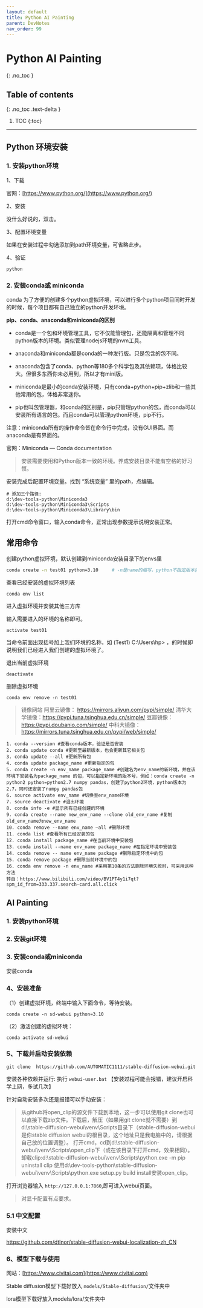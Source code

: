 ```yaml
---
layout: default
title: Python AI Painting
parent: DevNotes
nav_order: 99
---
```



# Python AI Painting
{: .no_toc }

## Table of contents
{: .no_toc .text-delta }

1. TOC
{:toc}

---

## Python 环境安装


### 1. 安装python环境

1、下载

官网：[https://www.python.org/](https://www.python.org/)

2、安装

没什么好说的，双击。

3、配置环境变量

如果在安装过程中勾选添加到path环境变量，可省略此步。

4、验证

```shell script
python
```

### 2. 安装conda或 miniconda 

conda 为了方便的创建多个python虚拟环境，可以进行多个python项目同时开发的时候，每个项目都有自己独立的python开发环境。

**pip、conda、anaconda和miniconda的区别**

- conda是一个包和环境管理工具，它不仅能管理包，还能隔离和管理不同python版本的环境。类似管理nodejs环境的nvm工具。

- anaconda和miniconda都是conda的一种发行版。只是包含的包不同。

- anaconda包含了conda、python等180多个科学包及其依赖项，体格比较大。但很多东西你未必用到，所以才有mini版。

- miniconda是最小的conda安装环境，只有conda+python+pip+zlib和一些其他常用的包，体格非常迷你。

- pip也叫包管理器，和conda的区别是，pip只管理python的包，而conda可以安装所有语言的包。而且conda可以管理python环境，pip不行。

注意：miniconda所有的操作命令皆在命令行中完成，没有GUI界面。而anaconda是有界面的。

官网：Miniconda — Conda documentation

>安装需要使用和Python版本一致的环境。养成安装目录不能有空格的好习惯。

安装完成后配置环境变量。找到 “系统变量” 里的path，点编辑。

```
# 添加三个路径:
d:\dev-tools-python\Miniconda3 
d:\dev-tools-python\Miniconda3\Scripts
d:\dev-tools-python\Miniconda3\Library\bin 
```

打开cmd命令窗口，输入conda命令，正常出现参数提示说明安装正常。

## 常用命令

创建python虚拟环境，默认创建到miniconda安装目录下的envs里

```bash
conda create -n test01 python=3.10     # -n是name的缩写，python不指定版本就默认最新版
```

查看已经安装的虚拟环境列表

```shell script
conda env list
```


进入虚拟环境并安装其他三方库

输入需要进入的环境的名称即可。

```shell script
activate test01 
```


当命令前面出现括号加上我们环境的名称，如 (Test1) C:\Users\hp> ，的时候即说明我们已经进入我们创建的虚拟环境了。

退出当前虚拟环境

```shell script
deactivate
```

删除虚拟环境

```shell script
conda env remove -n test01
```

>镜像网站
>阿里云镜像： https://mirrors.aliyun.com/pypi/simple/
>清华大学镜像：https://pypi.tuna.tsinghua.edu.cn/simple/
>豆瓣镜像：https://pypi.doubanio.com/simple/
>中科大镜像：https://mirrors.tuna.tsinghua.edu.cn/pypi/web/simple/


```
1. conda --version #查看conda版本，验证是否安装
2. conda update conda #更新至最新版本，也会更新其它相关包
3. conda update --all #更新所有包
4. conda update package_name #更新指定的包
5. conda create -n env_name package_name #创建名为env_name的新环境，并在该环境下安装名为package_name 的包，可以指定新环境的版本号，例如：conda create -n python2 python=python2.7 numpy pandas，创建了python2环境，python版本为2.7，同时还安装了numpy pandas包
6. source activate env_name #切换至env_name环境
7. source deactivate #退出环境
8. conda info -e #显示所有已经创建的环境
9. conda create --name new_env_name --clone old_env_name #复制old_env_name为new_env_name
10. conda remove --name env_name –all #删除环境
11. conda list #查看所有已经安装的包
12. conda install package_name #在当前环境中安装包
13. conda install --name env_name package_name #在指定环境中安装包
14. conda remove -- name env_name package #删除指定环境中的包
15. conda remove package #删除当前环境中的包
16. conda env remove -n env_name #采用第10条的方法删除环境失败时，可采用这种方法
转自：https://www.bilibili.com/video/BV1PT4y1i7qt?spm_id_from=333.337.search-card.all.click
```


## AI Painting

### 1. 安装python环境

### 2. 安装git环境

### 3. 安装conda或miniconda 

安装conda

### 4、安装准备

（1）创建虚拟环境，终端中输入下面命令，等待安装。

```shell script
conda create -n sd-webui python=3.10
```


（2）激活创建的虚拟环境：

```shell script
conda activate sd-webui
```

### 5、下载并启动安装依赖

```shell script
git clone  https://github.com/AUTOMATIC1111/stable-diffusion-webui.git
```

安装各种依赖并运行: 执行 `webui-user.bat`
【安装过程可能会报错，建议开启科学上网，多试几次】

针对自动安装多次还是报错可以手动安装：

>从github将open_clip的源文件下载到本地，这一步可以使用git clone也可以直接下载zip文件。下载后，解压（如果用git clone就不需要）到d:\\stable-diffusion-webui\venv\Scripts目录下（stable-diffusion-webui是你stable diffusion webui的根目录，这个地址只是我电脑中的，请根据自己放的位置调整）。
打开cmd，cd到d:\\stable-diffusion-webui\\venv\\Scripts\\open_clip下（或在该目录下打开cmd，效果相同）。
卸载clip:d:\\stable-diffusion-webui\\venv\\Scripts\\python.exe -m pip uninstall clip
使用d:\\dev-tools-python\\stable-diffusion-webui\\venv\\Scripts\\python.exe setup.py build install安装open_clip。

打开浏览器输入 `http://127.0.0.1:7860`,即可进入webui页面。

> 对显卡配置有点要求。


### 5.1 中文配置

安装中文
 
https://github.com/dtlnor/stable-diffusion-webui-localization-zh_CN
 
 

### 6、模型下载与使用

网站：[https://www.civitai.com](https://www.civitai.com)

Stable diffusion模型下载好放入 `models/Stable-diffusion/`文件夹中

lora模型下载好放入models/lora/文件夹中